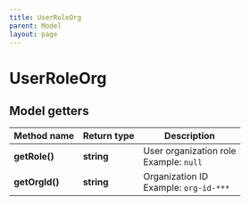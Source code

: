 ```yaml
---
title: UserRoleOrg
parent: Model
layout: page
---
```


# UserRoleOrg

## Model getters

Method name | Return type | Description
------------ | ------------- | -------------
**getRole()** | **string** | User organization role <br>Example: `null` 
**getOrgId()** | **string** | Organization ID <br>Example: `org-id-***` 

